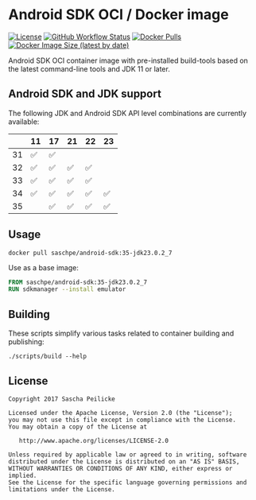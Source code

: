 # Android SDK OCI / Docker image

[![License](https://img.shields.io/github/license/saschpe/docker-android-sdk)](https://opensource.org/licenses/Apache-2.0)
[![GitHub Workflow Status](https://img.shields.io/github/actions/workflow/status/saschpe/docker-android-sdk/ci.yml?branch=main)](https://github.com/saschpe/docker-android-sdk/actions?query=branch%3Amain++)
[![Docker Pulls](https://img.shields.io/docker/pulls/saschpe/android-sdk)](https://hub.docker.com/r/saschpe/android-sdk)
[![Docker Image Size (latest by date)](https://img.shields.io/docker/image-size/saschpe/android-sdk)](https://hub.docker.com/r/saschpe/android-sdk)

Android SDK OCI container image with pre-installed build-tools based on the
latest
command-line tools and JDK 11 or later.

## Android SDK and JDK support

The following JDK and Android SDK API level combinations are currently
available:

|    | 11 | 17 | 21 | 22 | 23 |
|----|----|----|----|----|----|
| 31 | ✅  | ✅  |    |    |    |
| 32 | ✅  | ✅  | ✅  | ✅  |    |
| 33 | ✅  | ✅  | ✅  | ✅  |    | 
| 34 | ✅  | ✅  | ✅  | ✅  | ✅  | 
| 35 |    | ✅  | ✅  | ✅  | ✅  |

## Usage

```shell
docker pull saschpe/android-sdk:35-jdk23.0.2_7
```

Use as a base image:

```Dockerfile
FROM saschpe/android-sdk:35-jdk23.0.2_7
RUN sdkmanager --install emulator
```

## Building

These scripts simplify various tasks related to container building and
publishing:

```shell
./scripts/build --help
```

## License

    Copyright 2017 Sascha Peilicke

    Licensed under the Apache License, Version 2.0 (the "License");
    you may not use this file except in compliance with the License.
    You may obtain a copy of the License at

       http://www.apache.org/licenses/LICENSE-2.0

    Unless required by applicable law or agreed to in writing, software
    distributed under the License is distributed on an "AS IS" BASIS,
    WITHOUT WARRANTIES OR CONDITIONS OF ANY KIND, either express or implied.
    See the License for the specific language governing permissions and
    limitations under the License.
